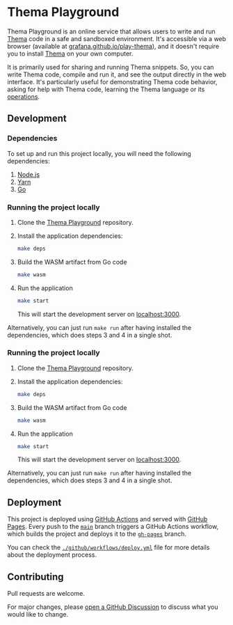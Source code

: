 # Thema Playground

Thema Playground is an online service that allows users to write and run [Thema](https://github.com/grafana/thema) code
in a safe and sandboxed environment.
It's accessible via a web browser (available at [grafana.github.io/play-thema](grafana.github.io/play-thema)), and it
doesn't require you to install [Thema](https://github.com/grafana/thema) on your own computer.

It is primarily used for sharing and running Thema snippets.
So, you can write Thema code, compile and run it, and see the output directly in the web interface.
It's particularly useful for demonstrating Thema code behavior, asking for help with Thema code, learning the Thema
language or its [operations](https://github.com/grafana/thema/blob/main/docs/overview.md#about-thema-operations).

## Development

### Dependencies

To set up and run this project locally, you will need the following dependencies:

1. [Node.js](https://nodejs.org/en/)
2. [Yarn](https://yarnpkg.com/)
3. [Go](https://golang.org/)

### Running the project locally

1. Clone the [Thema Playground](https://github.com/grafana/play-thema) repository.

2. Install the application dependencies:
    ```bash
    make deps
    ```
3. Build the WASM artifact from Go code
    ```bash
    make wasm
    ```
4. Run the application
    ```bash
    make start
    ```
   This will start the development server on [localhost:3000](http://localhost:3000).

Alternatively, you can just run `make run` after having installed the dependencies, which does steps 3 and 4 in a single shot.

### Running the project locally

1. Clone the [Thema Playground](https://github.com/grafana/play-thema) repository.

2. Install the application dependencies:
    ```bash
    make deps
    ```
3. Build the WASM artifact from Go code
    ```bash
    make wasm
    ```
4. Run the application
    ```bash
    make start
    ```
   This will start the development server on [localhost:3000](http://localhost:3000).

Alternatively, you can just run `make run` after having installed the dependencies, which does steps 3 and 4 in a single shot.

## Deployment

This project is deployed using [GitHub Actions](https://github.com/features/actions) and served with [GitHub Pages](https://pages.github.com/). 
Every push to the [`main`](https://github.com/grafana/play-thema/tree/main) branch triggers a GitHub Actions workflow, which builds the project and deploys it to the [`gh-pages`](https://github.com/grafana/play-thema/tree/gh-pages) branch.

You can check the [`./github/workflows/deploy.yml`](https://github.com/grafana/play-thema/blob/main/.github/workflows/deploy.yml) file for more details about the deployment process.

## Contributing

Pull requests are welcome. 

For major changes, please [open a GitHub Discussion](https://github.com/grafana/play-thema/discussions) to discuss what you would like to change.
